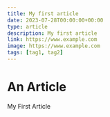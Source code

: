 ```yaml
---
title: My first article
date: 2023-07-28T00:00:00+00:00
type: article
description: My first article
link: https://www.example.com
image: https://www.example.com
tags: [tag1, tag2]
---
```


# An Article

My First Article
